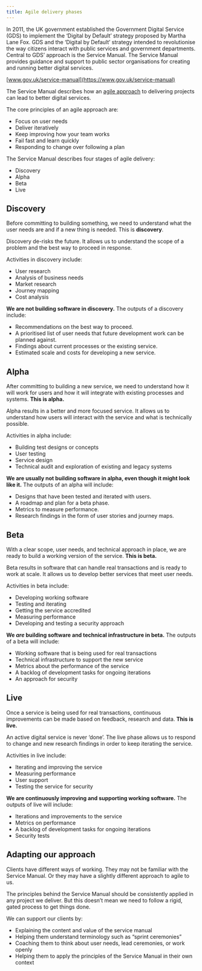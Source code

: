 ```yaml
---
title: Agile delivery phases
---
```


In 2011, the UK government established the Government Digital Service (GDS) to
implement the ‘Digital by Default’ strategy proposed by Martha Lane Fox. GDS and
the ‘Digital by Default’ strategy intended to revolutionise the way citizens
interact with public services and government departments. Central to GDS’
approach is the Service Manual. The Service Manual provides guidance and support
to public sector organisations for creating and running better digital services.

[www.gov.uk/service-manual](https://www.gov.uk/service-manual)

The Service Manual describes how an [agile approach](http://agilemanifesto.org/)
to delivering projects can lead to better digital services.

The core principles of an agile approach are:

- Focus on user needs
- Deliver iteratively
- Keep improving how your team works
- Fail fast and learn quickly
- Responding to change over following a plan

The Service Manual describes four stages of agile delivery:

- Discovery
- Alpha
- Beta
- Live

## Discovery

Before committing to building something, we need to understand what the user
needs are and if a new thing is needed. This is **discovery**.

Discovery de-risks the future. It allows us to understand the scope of a problem
and the best way to proceed in response.

Activities in discovery include:

- User research
- Analysis of business needs
- Market research
- Journey mapping
- Cost analysis

**We are not building software in discovery.** The outputs of a discovery
include:

- Recommendations on the best way to proceed.
- A prioritised list of user needs that future development work can be planned
  against.
- Findings about current processes or the existing service.
- Estimated scale and costs for developing a new service.

## Alpha

After committing to building a new service, we need to understand how it will
work for users and how it will integrate with existing processes and systems.
**This is alpha.**

Alpha results in a better and more focused service. It allows us to understand
how users will interact with the service and what is technically possible.

Activities in alpha include:

- Building test designs or concepts
- User testing
- Service design
- Technical audit and exploration of existing and legacy systems

**We are usually not building software in alpha, even though it might look like
it.** The outputs of an alpha will include:

- Designs that have been tested and iterated with users.
- A roadmap and plan for a beta phase.
- Metrics to measure performance.
- Research findings in the form of user stories and journey maps.

## Beta

With a clear scope, user needs, and technical approach in place, we are ready to
build a working version of the service. **This is beta.**

Beta results in software that can handle real transactions and is ready to work
at scale. It allows us to develop better services that meet user needs.

Activities in beta include:

- Developing working software
- Testing and iterating
- Getting the service accredited
- Measuring performance
- Developing and testing a security approach

**We _are_ building software and technical infrastructure in beta.** The outputs
of a beta will include:

- Working software that is being used for real transactions
- Technical infrastructure to support the new service
- Metrics about the performance of the service
- A backlog of development tasks for ongoing iterations
- An approach for security

## Live

Once a service is being used for real transactions, continuous improvements can
be made based on feedback, research and data. **This is live.**

An active digital service is never ‘done’. The live phase allows us to respond
to change and new research findings in order to keep iterating the service.

Activities in live include:

- Iterating and improving the service
- Measuring performance
- User support
- Testing the service for security

**We are continuously improving and supporting working software.** The outputs
of live will include:

- Iterations and improvements to the service
- Metrics on performance
- A backlog of development tasks for ongoing iterations
- Security tests

## Adapting our approach

Clients have different ways of working. They may not be familiar with the
Service Manual. Or they may have a slightly different approach to agile to us.

The principles behind the Service Manual should be consistently applied in any
project we deliver. But this doesn’t mean we need to follow a rigid, gated
process to get things done.

We can support our clients by:

- Explaining the content and value of the service manual
- Helping them understand terminology such as “sprint ceremonies”
- Coaching them to think about user needs, lead ceremonies, or work openly
- Helping them to apply the principles of the Service Manual in their own
  context
